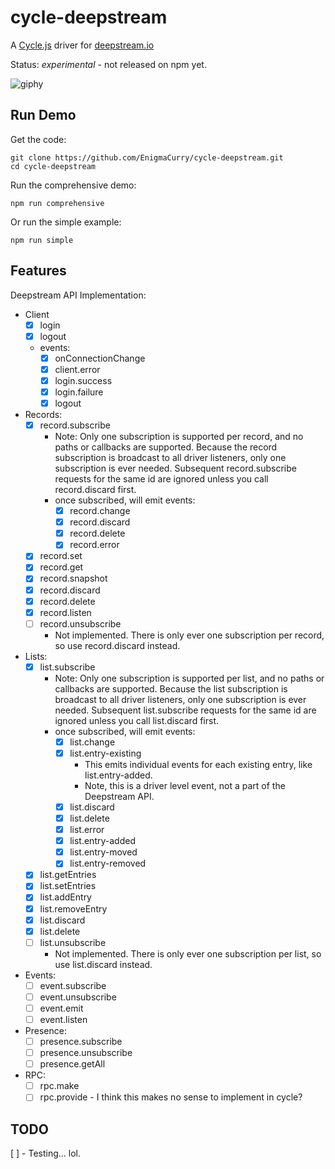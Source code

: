 cycle-deepstream
=====================

A [Cycle.js](https://cycle.js.org/) driver for [deepstream.io](https://deepstream.io)

Status: *experimental* - not released on npm yet.

![giphy](https://cloud.githubusercontent.com/assets/43061/23532850/f8351d38-ff7b-11e6-9645-905309d7ee05.gif)

Run Demo
----------
Get the code:

    git clone https://github.com/EnigmaCurry/cycle-deepstream.git
    cd cycle-deepstream
    
Run the comprehensive demo:

    npm run comprehensive

Or run the simple example:

    npm run simple

Features
----------

Deepstream API Implementation:
  - Client
    - [x] login
    - [x] logout
    - events:
      - [x] onConnectionChange
      - [x] client.error
      - [x] login.success
      - [x] login.failure
      - [x] logout
  - Records:
    - [x] record.subscribe
       - Note: Only one subscription is supported per record, and no
         paths or callbacks are supported. Because the record
         subscription is broadcast to all driver listeners, only one
         subscription is ever needed. Subsequent record.subscribe
         requests for the same id are ignored unless you call
         record.discard first.
       - once subscribed, will emit events:
         - [x] record.change
         - [x] record.discard
         - [x] record.delete
         - [x] record.error
    - [x] record.set
    - [x] record.get
    - [x] record.snapshot
    - [x] record.discard
    - [x] record.delete
    - [x] record.listen
    - [ ] record.unsubscribe 
      - Not implemented. There is only ever one subscription per
        record, so use record.discard instead.
    
  - Lists:
    - [x] list.subscribe
       - Note: Only one subscription is supported per list, and no
         paths or callbacks are supported. Because the list
         subscription is broadcast to all driver listeners, only one
         subscription is ever needed. Subsequent list.subscribe
         requests for the same id are ignored unless you call
         list.discard first.
      - once subscribed, will emit events:
         - [x] list.change
         - [x] list.entry-existing
           - This emits individual events for each existing entry, like list.entry-added.
           - Note, this is a driver level event, not a part of the Deepstream API.
         - [x] list.discard
         - [x] list.delete
         - [x] list.error
         - [x] list.entry-added
         - [x] list.entry-moved
         - [x] list.entry-removed
    - [x] list.getEntries
    - [x] list.setEntries
    - [x] list.addEntry
    - [x] list.removeEntry
    - [x] list.discard
    - [x] list.delete
    - [ ] list.unsubscribe
      - Not implemented. There is only ever one subscription per
        list, so use list.discard instead.
    
    
  - Events:
    - [ ] event.subscribe
    - [ ] event.unsubscribe
    - [ ] event.emit
    - [ ] event.listen
    
  - Presence:
    - [ ] presence.subscribe
    - [ ] presence.unsubscribe
    - [ ] presence.getAll
    
  - RPC:
    - [ ] rpc.make
    - [ ] rpc.provide - I think this makes no sense to implement in cycle?

TODO
-----

 [ ] - Testing... lol.
